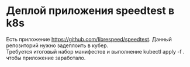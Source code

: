 # Деплой приложения speedtest в k8s

Есть приложение https://github.com/librespeed/speedtest.
Данный репозиторий нужно задеплоить в кубер.  
Требуется итоговый набор манифестов и выполнение kubectl apply -f . чтобы приложение заработало.